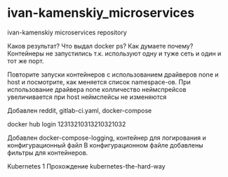# ivan-kamenskiy_microservices
ivan-kamenskiy microservices repository

Каков результат? Что выдал docker ps? Как думаете почему? 
Контейнеры не запустились т.к. используют одну и туже сеть и один и тот же порт.


Повторите запуски контейнеров с использованием драйверов
none и host и посмотрите, как меняется список namespace-ов. 
При использование драйвера none колличество неймспрейсов увеличивается
при host неймспейсы не изменяются

Добавлен reddit, gitlab-ci.yaml, docker-compose

docker hub login 12313210313210321032 

Добавлен docker-compose-logging, контейнер для логирования и конфигурационный файл
В конфигурационном файле добавлены фильтры для контейнеров.

Kubernetes 1
Прохождение kubernetes-the-hard-way